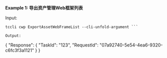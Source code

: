 **Example 1: 导出资产管理Web框架列表**



Input: 

```
tccli cwp ExportAssetWebFrameList --cli-unfold-argument ```

Output: 
```
{
    "Response": {
        "TaskId": "123",
        "RequestId": "07a92740-5e54-4ea6-9320-c6fc3f3a1121"
    }
}
```

